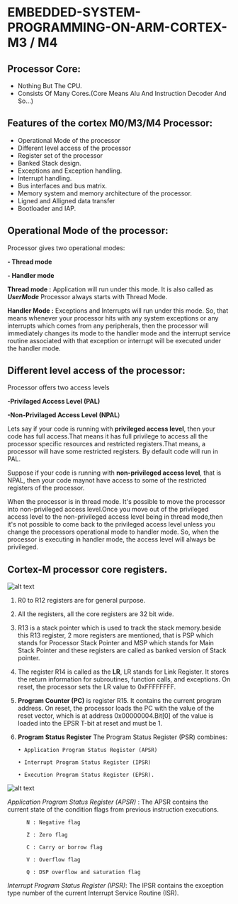 
# EMBEDDED-SYSTEM-PROGRAMMING-ON-ARM-CORTEX-M3 / M4

## Processor Core:
- Nothing But The CPU.
- Consists Of Many Cores.(Core Means Alu And Instruction Decoder And So...)

## Features of the cortex M0/M3/M4 Processor:
- Operational Mode of the processor
- Different level access of the processor
- Register set of the processor
- Banked Stack design.
- Exceptions and Exception handling.
- Interrupt handling.
- Bus interfaces and bus matrix.
- Memory system and memory architecture of the processor.
- Ligned and Alligned data transfer
- Bootloader and IAP.

## Operational Mode of the processor:
Processor gives two operational modes:

**-   Thread mode**

**-   Handler mode**

**Thread mode :**
Application will run under this mode. It is also called as ***UserMode***
Processor always starts with Thread Mode.

**Handler Mode :**
 Exceptions and Interrupts will run under this mode. So, that means whenever your processor hits with any system exceptions or any interrupts which comes from any peripherals, then the processor will immediately changes its mode to the handler mode and the interrupt service routine associated with that exception or interrupt will be executed under the handler mode.
## Different level access of the processor:
Processor offers two access levels

**-Privilaged Access Level (PAL)**

**-Non-Privilaged Access Level (NPAL**)

  Lets say if your code is running with **privileged access level**, then your code has full access.That means it has full privilege to access all the processor specific resources and restricted registers.That means, a processor will have some restricted registers. By default code will run in PAL.

  Suppose if your code is running with **non-privileged access level**, that is NPAL, then your code maynot have access to some of the restricted registers of the processor.

  When the processor is in thread mode. It's possible to move the processor into non-privileged access level.Once you move out of the privileged access level to the non-privileged access level being in thread mode,then it's not possible to come back to the privileged access level unless you change the processors operational mode to handler mode. So, when the processor is executing in handler mode, the access level will always be privileged.

## Cortex-M processor core registers.
![alt text](https://github.com/swarajsomala/EMBEDDED-SYSTEM-PROGRAMMING-ON-ARM-CORTEX-M3-M4/blob/master/Images/Registers.PNG)

1. R0 to R12 registers are for general purpose.
2. All the registers, all the core registers are 32 bit wide.
3. R13 is a stack pointer which is used to track the stack memory.beside this R13 register, 2 more registers are mentioned, that is PSP which stands for Processor Stack Pointer and MSP which stands for Main Stack Pointer and these registers are called as banked version of Stack pointer.
4. The register R14 is called as the **LR**, LR stands for Link Register.
It stores the return information for subroutines, function calls, and exceptions. On reset, the processor sets the LR value to 0xFFFFFFFF.
5. **Program Counter (PC)** is register R15. It contains the current program address. On reset, the processor loads the PC with the value of the reset vector, which is at address 0x00000004.Bit[0] of the value is loaded into the EPSR T-bit at reset and must be 1.
6. **Program Status Register**
       The Program Status Register (PSR) combines:

       • Application Program Status Register (APSR)

       • Interrupt Program Status Register (IPSR)

       • Execution Program Status Register (EPSR).

![alt text](https://github.com/swarajsomala/EMBEDDED-SYSTEM-PROGRAMMING-ON-ARM-CORTEX-M3-M4/blob/master/Images/PGstatusRegister.PNG)

   *Application Program Status Register (APSR)* : 
   The APSR contains the current state of the condition flags from previous instruction executions.
   
          N : Negative flag

          Z : Zero flag

          C : Carry or borrow flag

          V : Overflow flag

          Q : DSP overflow and saturation flag

   *Interrupt Program Status Register (IPSR)*: 
   The IPSR contains the exception type number of the current Interrupt Service Routine (ISR).
